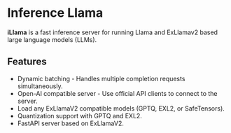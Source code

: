 # Inference Llama
**iLlama** is a fast inference server for running Llama and ExLlamav2 based large language models (LLMs).

## Features
- Dynamic batching - Handles multiple completion requests simultaneously.
- Open-AI compatible server - Use official API clients to connect to the server.
- Load any ExLlamaV2 compatible models (GPTQ, EXL2, or SafeTensors).
- Quantization support with GPTQ and EXL2.
- FastAPI server based on ExLlamaV2.
